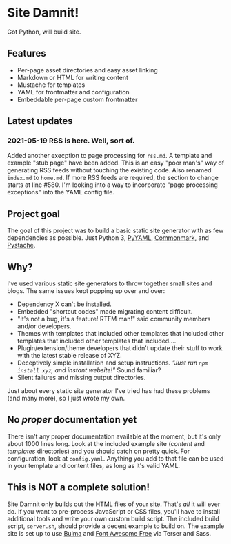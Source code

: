 # Site Damnit!

Got Python, will build site.


## Features

- Per-page asset directories and easy asset linking
- Markdown or HTML for writing content
- Mustache for templates
- YAML for frontmatter and configuration
- Embeddable per-page custom frontmatter



## Latest updates

### 2021-05-19 RSS is here. Well, sort of.

Added another execption to page processing for `rss.md`. A template and example "stub page" have been added. This is an easy "poor man's" way of generating RSS feeds without touching the existing code. Also renamed `index.md` to `home.md`. If more RSS feeds are required, the section to change starts at line #580. I'm looking into a way to incorporate "page processing exceptions" into the YAML config file.



## Project goal

The goal of this project was to build a basic static site generator with as few dependencies as possible. Just Python 3, [PyYAML](https://pyyaml.org/wiki/PyYAMLDocumentation), [Commonmark](https://pypi.org/project/commonmark/), and [Pystache](https://github.com/defunkt/pystache).


## Why?

I've used various static site generators to throw together small sites and blogs. The same issues kept popping up over and over:

* Dependency X can't be installed.
* Embedded "shortcut codes" made migrating content difficult.
* "It's not a bug, it's a feature! RTFM man!" said community members and/or developers.
* Themes with templates that included other templates that included other templates that included other templates that included....
* Plugin/extension/theme developers that didn't update their stuff to work with the latest stable release of XYZ.
* Deceptively simple installation and setup instructions. *"Just run `npm install xyz`, and instant website!"* Sound familiar?
* Silent failures and missing output directories.


Just about every static site generator I've tried has had these problems (and many more), so I just wrote my own.


## No *proper* documentation yet

There isn't any proper documentation available at the moment, but it's only about 1000 lines long. Look at the included example site (*content* and *templates* directories) and you should catch on pretty quick. For configuration, look at `config.yaml`. Anything you add to that file can be used in your template and content files, as long as it's valid YAML.


## This is NOT a complete solution!

Site Damnit only builds out the HTML files of your site. That's *all* it will ever do. If you want to pre-process JavaScript or CSS files, you'll have to install additional tools and write your own custom build script. The included build script, `server.sh`, should provide a decent example to build on. The example site is set up to use [Bulma](https://bulma.io/) and [Font Awesome Free](https://github.com/FortAwesome/Font-Awesome) via Terser and Sass.
